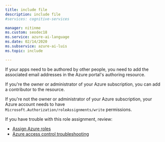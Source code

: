```yaml
---
title: include file
description: include file
#services: cognitive-services

manager: nitinme
ms.custom: seodec18
ms.service: azure-ai-language
ms.date: 02/14/2020
ms.subservice: azure-ai-luis
ms.topic: include

---
```

If your apps need to be authored by other people, you need to add the associated email addresses in the Azure portal's authoring resource.

If you're the owner or administrator of your Azure subscription, you can add a contributor to the resource.

If you're not the owner or administrator of your Azure subscription, your Azure account needs to have `Microsoft.Authorization/roleAssignments/write` permissions.

If you have trouble with this role assignment, review:

* [Assign Azure roles](../../../role-based-access-control/role-assignments-portal.md)
* [Azure access control troubleshooting](../../../role-based-access-control/troubleshooting.md)
